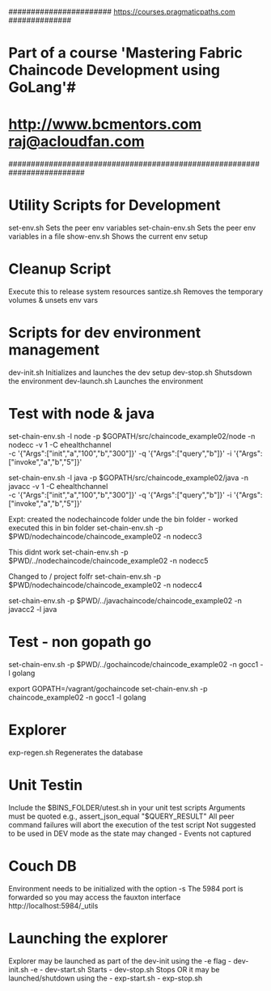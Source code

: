 ####################### https://courses.pragmaticpaths.com ##############
# Part of a course 'Mastering Fabric Chaincode Development using GoLang'#
# http://www.bcmentors.com      raj@acloudfan.com                       #
#########################################################################

Utility Scripts for Development
===============================
set-env.sh              Sets the peer env variables
set-chain-env.sh        Sets the peer env variables in a file
show-env.sh             Shows the current env setup

Cleanup Script
==============
Execute this to release system resources 
santize.sh              Removes the temporary volumes & unsets env vars

Scripts for dev environment management
======================================
dev-init.sh             Initializes and launches the dev setup
dev-stop.sh             Shutsdown the environment
dev-launch.sh           Launches the environment

Test with node & java
=====================
set-chain-env.sh   -l node -p $GOPATH/src/chaincode_example02/node -n nodecc -v 1 -C ehealthchannel \
                   -c '{"Args":["init","a","100","b","300"]}' -q '{"Args":["query","b"]}' -i  '{"Args":["invoke","a","b","5"]}'

set-chain-env.sh   -l java -p $GOPATH/src/chaincode_example02/java -n javacc -v 1 -C ehealthchannel \
                   -c '{"Args":["init","a","100","b","300"]}' -q '{"Args":["query","b"]}' -i  '{"Args":["invoke","a","b","5"]}'


Expt:
created the nodechaincode folder unde the bin folder - worked
executed this in bin folder
set-chain-env.sh -p $PWD/nodechaincode/chaincode_example02 -n nodecc3

This didnt work
set-chain-env.sh -p $PWD/../nodechaincode/chaincode_example02 -n nodecc5

Changed to / project folfr
set-chain-env.sh -p $PWD/nodechaincode/chaincode_example02 -n nodecc4

set-chain-env.sh -p $PWD/../javachaincode/chaincode_example02 -n javacc2 -l java

Test - non gopath go
====================
set-chain-env.sh -p $PWD/../gochaincode/chaincode_example02 -n gocc1 -l golang

export GOPATH=/vagrant/gochaincode
set-chain-env.sh -p chaincode_example02 -n gocc1 -l golang

Explorer
========
exp-regen.sh        Regenerates the database

Unit Testin
===========
Include the $BINS_FOLDER/utest.sh in your unit test scripts
Arguments must be quoted e.g., assert_json_equal "$QUERY_RESULT" 
All peer command failures will abort the execution of the test script
Not suggested to be used in DEV mode as the state may changed - 
Events not captured

Couch DB
========
Environment needs to be initialized with the option -s 
The 5984 port is forwarded so you may access the fauxton interface
http://localhost:5984/_utils

Launching the explorer
======================
Explorer may be launched as part of the dev-init using the -e flag
    - dev-init.sh -e
    - dev-start.sh      Starts 
    - dev-stop.sh       Stops
OR it may be launched/shutdown using the 
    - exp-start.sh
    - exp-stop.sh